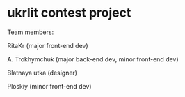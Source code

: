 # ukrlit contest project

Team members:

RitaKr (major front-end dev)

A. Trokhymchuk (major back-end dev, minor front-end dev)

Blatnaya utka (designer)

Ploskiy (minor front-end dev)
